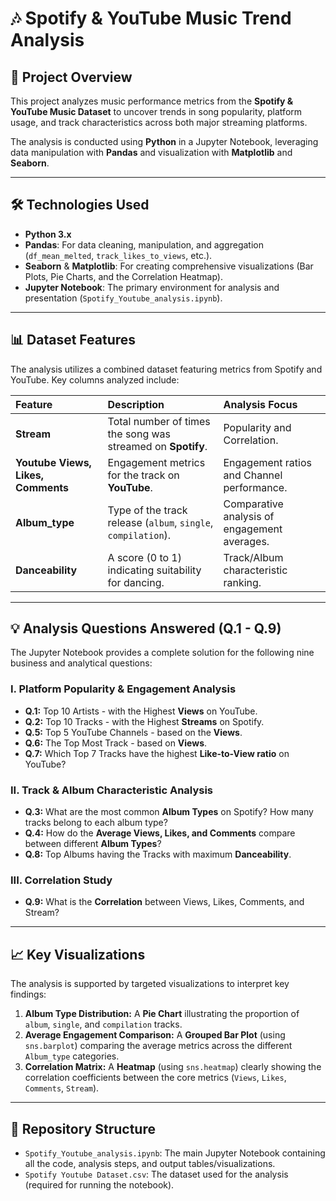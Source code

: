 # 🎶 Spotify & YouTube Music Trend Analysis

## 🎯 Project Overview

This project analyzes music performance metrics from the **Spotify & YouTube Music Dataset** to uncover trends in song popularity, platform usage, and track characteristics across both major streaming platforms.

The analysis is conducted using **Python** in a Jupyter Notebook, leveraging data manipulation with **Pandas** and visualization with **Matplotlib** and **Seaborn**.

---

## 🛠️ Technologies Used

* **Python 3.x**
* **Pandas**: For data cleaning, manipulation, and aggregation (`df_mean_melted`, `track_likes_to_views`, etc.).
* **Seaborn** & **Matplotlib**: For creating comprehensive visualizations (Bar Plots, Pie Charts, and the Correlation Heatmap).
* **Jupyter Notebook**: The primary environment for analysis and presentation (`Spotify_Youtube_analysis.ipynb`).

---

## 📊 Dataset Features

The analysis utilizes a combined dataset featuring metrics from Spotify and YouTube. Key columns analyzed include:

| Feature | Description | Analysis Focus |
| :--- | :--- | :--- |
| **Stream** | Total number of times the song was streamed on **Spotify**. | Popularity and Correlation. |
| **Youtube Views, Likes, Comments** | Engagement metrics for the track on **YouTube**. | Engagement ratios and Channel performance. |
| **Album\_type** | Type of the track release (`album`, `single`, `compilation`). | Comparative analysis of engagement averages. |
| **Danceability** | A score (0 to 1) indicating suitability for dancing. | Track/Album characteristic ranking. |

---

## 💡 Analysis Questions Answered (Q.1 - Q.9)

The Jupyter Notebook provides a complete solution for the following nine business and analytical questions:

### I. Platform Popularity & Engagement Analysis
* **Q.1:** Top 10 Artists - with the Highest **Views** on YouTube.
* **Q.2:** Top 10 Tracks - with the Highest **Streams** on Spotify.
* **Q.5:** Top 5 YouTube Channels - based on the **Views**.
* **Q.6:** The Top Most Track - based on **Views**.
* **Q.7:** Which Top 7 Tracks have the highest **Like-to-View ratio** on YouTube?

### II. Track & Album Characteristic Analysis
* **Q.3:** What are the most common **Album Types** on Spotify? How many tracks belong to each album type?
* **Q.4:** How do the **Average Views, Likes, and Comments** compare between different **Album Types**?
* **Q.8:** Top Albums having the Tracks with maximum **Danceability**.

### III. Correlation Study
* **Q.9:** What is the **Correlation** between Views, Likes, Comments, and Stream?

---

## 📈 Key Visualizations

The analysis is supported by targeted visualizations to interpret key findings:

1.  **Album Type Distribution:** A **Pie Chart** illustrating the proportion of `album`, `single`, and `compilation` tracks.
2.  **Average Engagement Comparison:** A **Grouped Bar Plot** (using `sns.barplot`) comparing the average metrics across the different `Album_type` categories.
3.  **Correlation Matrix:** A **Heatmap** (using `sns.heatmap`) clearly showing the correlation coefficients between the core metrics (`Views`, `Likes`, `Comments`, `Stream`).

---

## 📁 Repository Structure

* `Spotify_Youtube_analysis.ipynb`: The main Jupyter Notebook containing all the code, analysis steps, and output tables/visualizations.
* `Spotify Youtube Dataset.csv`: The dataset used for the analysis (required for running the notebook).
